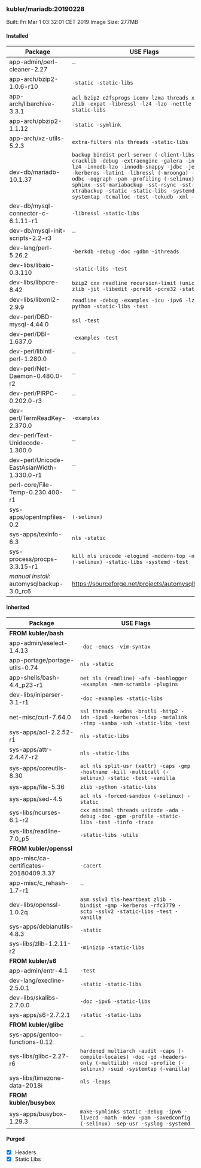 ### kubler/mariadb:20190228

Built: Fri Mar  1 03:32:01 CET 2019
Image Size: 277MB

#### Installed
Package | USE Flags
--------|----------
app-admin/perl-cleaner-2.27 | ``
app-arch/bzip2-1.0.6-r10 | `-static -static-libs`
app-arch/libarchive-3.3.1 | `acl bzip2 e2fsprogs iconv lzma threads xattr zlib -expat -libressl -lz4 -lzo -nettle -static-libs`
app-arch/pbzip2-1.1.12 | `-static -symlink`
app-arch/xz-utils-5.2.3 | `extra-filters nls threads -static-libs`
dev-db/mariadb-10.1.37 | `backup bindist perl server (-client-libs) -cracklib -debug -extraengine -galera -innodb-lz4 -innodb-lzo -innodb-snappy -jdbc -jemalloc -kerberos -latin1 -libressl (-mroonga) -numa -odbc -oqgraph -pam -profiling (-selinux) -sphinx -sst-mariabackup -sst-rsync -sst-xtrabackup -static -static-libs -systemd -systemtap -tcmalloc -test -tokudb -xml -yassl`
dev-db/mysql-connector-c-6.1.11-r1 | `-libressl -static-libs`
dev-db/mysql-init-scripts-2.2-r3 | ``
dev-lang/perl-5.26.2 | `-berkdb -debug -doc -gdbm -ithreads`
dev-libs/libaio-0.3.110 | `-static-libs -test`
dev-libs/libpcre-8.42 | `bzip2 cxx readline recursion-limit (unicode) zlib -jit -libedit -pcre16 -pcre32 -static-libs`
dev-libs/libxml2-2.9.9 | `readline -debug -examples -icu -ipv6 -lzma -python -static-libs -test`
dev-perl/DBD-mysql-4.44.0 | `ssl -test`
dev-perl/DBI-1.637.0 | `-examples -test`
dev-perl/libintl-perl-1.280.0 | ``
dev-perl/Net-Daemon-0.480.0-r2 | ``
dev-perl/PlRPC-0.202.0-r3 | ``
dev-perl/TermReadKey-2.370.0 | `-examples`
dev-perl/Text-Unidecode-1.300.0 | ``
dev-perl/Unicode-EastAsianWidth-1.330.0-r1 | ``
perl-core/File-Temp-0.230.400-r1 | ``
sys-apps/opentmpfiles-0.2 | `(-selinux)`
sys-apps/texinfo-6.3 | `nls -static`
sys-process/procps-3.3.15-r1 | `kill nls unicode -elogind -modern-top -ncurses (-selinux) -static-libs -systemd -test`
*manual install*: automysqlbackup-3.0_rc6 | https://sourceforge.net/projects/automysqlbackup/
#### Inherited
Package | USE Flags
--------|----------
**FROM kubler/bash** |
app-admin/eselect-1.4.13 | `-doc -emacs -vim-syntax`
app-portage/portage-utils-0.74 | `nls -static`
app-shells/bash-4.4_p23-r1 | `net nls (readline) -afs -bashlogger -examples -mem-scramble -plugins`
dev-libs/iniparser-3.1-r1 | `-doc -examples -static-libs`
net-misc/curl-7.64.0 | `ssl threads -adns -brotli -http2 -idn -ipv6 -kerberos -ldap -metalink -rtmp -samba -ssh -static-libs -test`
sys-apps/acl-2.2.52-r1 | `nls -static-libs`
sys-apps/attr-2.4.47-r2 | `nls -static-libs`
sys-apps/coreutils-8.30 | `acl nls split-usr (xattr) -caps -gmp -hostname -kill -multicall (-selinux) -static -test -vanilla`
sys-apps/file-5.36 | `zlib -python -static-libs`
sys-apps/sed-4.5 | `acl nls -forced-sandbox (-selinux) -static`
sys-libs/ncurses-6.1-r2 | `cxx minimal threads unicode -ada -debug -doc -gpm -profile -static-libs -test -tinfo -trace`
sys-libs/readline-7.0_p5 | `-static-libs -utils`
**FROM kubler/openssl** |
app-misc/ca-certificates-20180409.3.37 | `-cacert`
app-misc/c_rehash-1.7-r1 | ``
dev-libs/openssl-1.0.2q | `asm sslv3 tls-heartbeat zlib -bindist -gmp -kerberos -rfc3779 -sctp -sslv2 -static-libs -test -vanilla`
sys-apps/debianutils-4.8.3 | `-static`
sys-libs/zlib-1.2.11-r2 | `-minizip -static-libs`
**FROM kubler/s6** |
app-admin/entr-4.1 | `-test`
dev-lang/execline-2.5.0.1 | `-static -static-libs`
dev-libs/skalibs-2.7.0.0 | `-doc -ipv6 -static-libs`
sys-apps/s6-2.7.2.1 | `-static -static-libs`
**FROM kubler/glibc** |
sys-apps/gentoo-functions-0.12 | ``
sys-libs/glibc-2.27-r6 | `hardened multiarch -audit -caps (-compile-locales) -doc -gd -headers-only (-multilib) -nscd -profile (-selinux) -suid -systemtap (-vanilla)`
sys-libs/timezone-data-2018i | `nls -leaps`
**FROM kubler/busybox** |
sys-apps/busybox-1.29.3 | `make-symlinks static -debug -ipv6 -livecd -math -mdev -pam -savedconfig (-selinux) -sep-usr -syslog -systemd`
#### Purged
- [x] Headers
- [x] Static Libs
